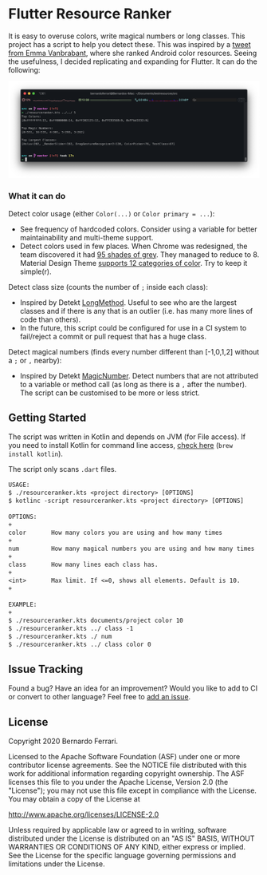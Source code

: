 Flutter Resource Ranker
=================

It is easy to overuse colors, write magical numbers or long classes. This project has a script to help you detect these.
This was inspired by a [tweet from Emma Vanbrabant](https://twitter.com/emmaguy/status/1229356566819852288), where she ranked Android color resources. Seeing the usefulness, I decided replicating and expanding for Flutter. It can do the following:

 ![GIF](screenshot.png?raw=true)
 
### What it can do
Detect color usage (either `Color(...)` or `Color primary = ...`):

- See frequency of hardcoded colors. Consider using a variable for better maintainability and multi-theme support.
- Detect colors used in few places. When Chrome was redesigned, the team discovered it had [95 shades of grey](https://medium.com/@san_toki/unboxing-chrome-f6af7b8161a2). They managed to reduce to 8. Material Design Theme [supports 12 categories of color](https://material.io/design/material-theming/implementing-your-theme.html). Try to keep it simple(r).

Detect class size (counts the number of `;` inside each class):
- Inspired by Detekt [LongMethod](https://arturbosch.github.io/detekt/complexity.html#longmethod).
Useful to see who are the largest classes and if there is any that is an outlier (i.e. has many more lines of code than others).
- In the future, this script could be configured for use in a CI system to fail/reject a commit or pull request that has a huge class.

Detect magical numbers (finds every number different than [-1,0,1,2] without a `;` or `,` nearby):
- Inspired by Detekt [MagicNumber](https://arturbosch.github.io/detekt/style.html#magicnumber). Detect numbers that are not attributed to a variable or method call (as long as there is a `,` after the number). The script can be customised to be more or less strict.

Getting Started
---------------
The script was written in Kotlin and depends on JVM (for File access). If you need to install Kotlin for command line access, [check here](https://kotlinlang.org/docs/tutorials/command-line.html) (`brew install kotlin`).

The script only scans `.dart` files.

```
USAGE:
$ ./resourceranker.kts <project directory> [OPTIONS]
$ kotlinc -script resourceranker.kts <project directory> [OPTIONS]

OPTIONS:                                                                              +
color       How many colors you are using and how many times                          +
num         How many magical numbers you are using and how many times                 +
class       How many lines each class has.                                            +
<int>       Max limit. If <=0, shows all elements. Default is 10.                     +

EXAMPLE:                                                                              +
$ ./resourceranker.kts documents/project color 10
$ ./resourceranker.kts ../ class -1
$ ./resourceranker.kts ./ num
$ ./resourceranker.kts ../ class color 0

```

Issue Tracking
-------
Found a bug? Have an idea for an improvement? Would you like to add to CI or convert to other language? Feel free to [add an issue](../../issues).

License
-------

Copyright 2020 Bernardo Ferrari.

Licensed to the Apache Software Foundation (ASF) under one or more contributor
license agreements.  See the NOTICE file distributed with this work for
additional information regarding copyright ownership.  The ASF licenses this
file to you under the Apache License, Version 2.0 (the "License"); you may not
use this file except in compliance with the License.  You may obtain a copy of
the License at

http://www.apache.org/licenses/LICENSE-2.0

Unless required by applicable law or agreed to in writing, software
distributed under the License is distributed on an "AS IS" BASIS, WITHOUT
WARRANTIES OR CONDITIONS OF ANY KIND, either express or implied.  See the
License for the specific language governing permissions and limitations under
the License.